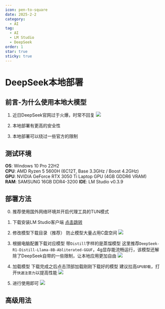 ```yaml
---
icon: pen-to-square
date: 2025-2-2
category:
  - AI
tag:
  - AI
  - LM Studio
  - DeepSeek
order: 1
star: true
sticky: true
---
```


# DeepSeek本地部署

## 前言-为什么使用本地大模型
1. 近日DeepSeek官网过于火爆，时常不回复
![](https://picgo.checo.cc/20250209145239.png)

2. 本地部署有更高的安全性

3. 本地部署可以绕过一些官方的限制

## 测试环境
**OS**: Windows 10 Pro 22H2  
**CPU**: AMD Ryzen 5 5600H (6C12T, Base 3.3GHz / Boost 4.2GHz)  
**GPU**: NVIDIA GeForce RTX 3050 Ti Laptop GPU (4GB GDDR6 VRAM)  
**RAM**: SAMSUNG 16GB DDR4-3200
**IDE**: LM Studio v0.3.9 

## 部署方法
0. 推荐使用国外网络环境并开启代理工具的TUN模式

1. 下载安装LM Studio客户端
[点击跳转](https://lmstudio.ai)

2. 修改模型下载目录（推荐）
防止模型大量占用C盘空间
![](https://picgo.checo.cc/20250209115213.png)

3. 根据电脑配置下载对应模型
带`Distill`字样的是蒸馏模型
这里推荐`DeepSeek-R1-Distill-Llama-8B-Abliterated-GGUF`，4g显存能流畅运行，该模型还解除了DeepSeek自带的一些限制，让本地应用更加自由
![](https://picgo.checo.cc/20250209144621.png)

4. 加载模型
下载完成之后点击顶部加载刚刚下载好的模型
建议拉高`GPU卸载`，打开`快速注意力`以提高性能
![](https://picgo.checo.cc/20250209144950.png)

5. 进行使用即可
![](https://picgo.checo.cc/20250209145930.png)

## 高级用法
